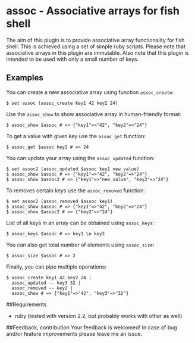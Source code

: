 # assoc - Associative arrays for fish shell
The aim of this plugin is to provide associative array functionality for fish shell. This is achieved using a set of simple ruby scripts. Please note that associative arrays in this plugin are immutable. Also note that this plugin is intended to be used with only a small number of keys.

## Examples
You can create a new associative array using function `assoc_create`:
```fish
$ set assoc (assoc_create key1 42 key2 24)
```
Use the `assoc_show` to show associative array in human-friendly format:
```fish
$ assoc_show $assoc # => {"key1"=>"42", "key2"=>"24"}
```
To get a value with given key use the `assoc_get` function:
```fish
$ assoc_get $assoc key2 # => 24
```
You can update your array using the `assoc_updated` function:
```fish
$ set assoc2 (assoc_updated $assoc key1 new_value)
$ assoc_show $assoc # => {"key1"=>"42", "key2"=>"24"}
$ assoc_show $assoc2 # => {"key1"=>"new_value", "key2"=>"24"}
```
To removes certain keys use the `assoc_removed` function:
```fish
$ set assoc2 (assoc_removed $assoc key1)
$ assoc_show $assoc # => {"key1"=>"42", "key2"=>"24"}
$ assoc_show $assoc2 # => {"key2"=>"24"}
```
List of all keys in an array can be obtained using `assoc_keys`:
```fish
$ assoc_keys $assoc # => key1 \n key2
```
You can also get total number of elements using `assoc_size`:
```fish
$ assoc_size $assoc # => 2
```

Finally, you can pipe multiple operations:
```fish
$ assoc_create key1 42 key2 24 |
  assoc_updated -- key3 32 |
  assoc_removed -- key2 |
  assoc_show # => {"key1"=>"42", "key3"=>"32"}
```

##Requirements
* ruby (tested with version 2.2, but probably works with other as well)

##Feedback, contribution
Your feedback is welcomed! In case of bug and/or feature improvements please leave me an issue.
